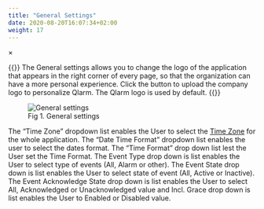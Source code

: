 ```yaml
---
title: "General Settings"
date: 2020-08-20T16:07:34+02:00
weight: 17
---
```


<!-- The Modal -->
<div id="myModal" class="modal">
  <span class="close">&times;</span>
  <img class="modal-content" id="img01">
  <div id="caption"></div>
</div>

{{<lead>}}
The General settings allows you to change the logo of the application that appears in the right corner of every page, so that the organization can have a more personal experience. Click the button to upload the company logo to personalize Qlarm. The Qlarm logo is used by default.
{{</lead>}}

<figure class="image_container">
    <img class="center_image myImg" onClick="reply_click(this)"  id="general_settings" src="/generalSettings.png" alt="General settings">
    <figcaption >Fig 1. General settings</figcaption>
</figure>

The “Time Zone” dropdown list enables the User to select the [Time Zone](/glossary#time-zone) for the whole application. The “Date Time Format” dropdown list enables the user to select the dates format. The “Time Format” drop down list lest the User set the Time Format. The Event Type drop down is list enables the User to select type of events (All, Alarm or other). The Event State drop down is list enables the User to select state of event (All, Active or Inactive). The Event Acknowledge State drop down is list enables the User to select All, Acknowledged or Unacknowledged value and Incl. Grace drop down is list enables the User to Enabled or Disabled value.
<script>
// Get the modal
var modal = document.getElementById("myModal");

var modalImg = document.getElementById("img01");
var captionText = document.getElementById("caption");
function reply_click(img)
{
    modal.style.display = "block";
    modalImg.src = img.src;
    captionText.innerHTML = img.alt;
}

modal.onclick = function() { 
  modal.style.display = "none";
}

document.addEventListener('keyup', function(e) {
    if (e.keyCode == 27) {
        modal.style.display = "none";
    }
});
</script>